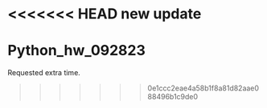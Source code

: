 <<<<<<< HEAD
new update
=======
# Python_hw_092823 
Requested extra time.
>>>>>>> 0e1ccc2eae4a58b1f8a81d82aae088496b1c9de0
